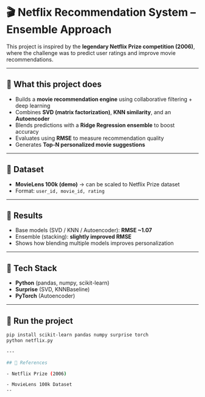 # 🎬 Netflix Recommendation System – Ensemble Approach  

This project is inspired by the **legendary Netflix Prize competition (2006)**, where the challenge was to predict user ratings and improve movie recommendations.  

---

## 🔹 What this project does
- Builds a **movie recommendation engine** using collaborative filtering + deep learning  
- Combines **SVD (matrix factorization)**, **KNN similarity**, and an **Autoencoder**  
- Blends predictions with a **Ridge Regression ensemble** to boost accuracy  
- Evaluates using **RMSE** to measure recommendation quality  
- Generates **Top-N personalized movie suggestions**  

---

## 🔹 Dataset
- **MovieLens 100k (demo)** → can be scaled to Netflix Prize dataset  
- Format: `user_id, movie_id, rating`  

---

## 🔹 Results
- Base models (SVD / KNN / Autoencoder): **RMSE ~1.07**  
- Ensemble (stacking): **slightly improved RMSE**  
- Shows how blending multiple models improves personalization  

---

## 🔹 Tech Stack
- **Python** (pandas, numpy, scikit-learn)  
- **Surprise** (SVD, KNNBaseline)  
- **PyTorch** (Autoencoder)  

---

## 🔹 Run the project
```bash
pip install scikit-learn pandas numpy surprise torch
python netflix.py

---

## 🔹 References

- Netflix Prize (2006)

- MovieLens 100k Dataset
--

